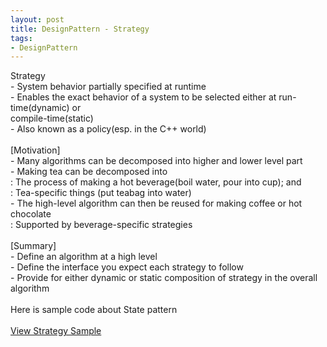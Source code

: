 ```yaml
---
layout: post
title: DesignPattern - Strategy
tags:
- DesignPattern
---
```

Strategy
<br/> - System behavior partially specified at runtime
<br/> - Enables the exact behavior of a system to be selected either at run-time(dynamic) or
<br/> compile-time(static)
<br/> - Also known as a policy(esp. in the C++ world)
<br/>
<br/>[Motivation]
<br/> - Many algorithms can be decomposed into higher and lower level part
<br/> - Making tea can be decomposed into
<br/> : The process of making a hot beverage(boil water, pour into cup); and
<br/> : Tea-specific things (put teabag into water)
<br/> - The high-level algorithm can then be reused for making coffee or hot chocolate
<br/> : Supported by beverage-specific strategies
<br/>
<br/>[Summary]
<br/> - Define an algorithm at a high level
<br/> - Define the interface you expect each strategy to follow
<br/> - Provide for either dynamic or static composition of strategy in the overall algorithm
<br/>
<br/>Here is sample code about State pattern
<br/>
<br/><a href="https://github.com/korkooyk/CppStudy/tree/master/DesignPattern/Strategy">View Strategy Sample</a>
